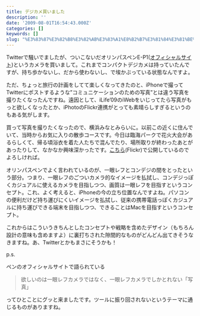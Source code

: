 ```yaml
---
title: デジカメ買いました
description: ''
date: '2009-08-01T16:54:43.000Z'
categories: []
keywords: []
slug: "%E3%83%87%E3%82%B8%E3%82%AB%E3%83%A1%E8%B2%B7%E3%81%84%E3%81%BE%E3%81%97%E3%81%9F"
---
```

Twitterで騒いでましたが、ついこないだオリンパスペンE-P1([オフィシャルサイト](http://olympus-imaging.jp/pen/))というカメラを買いまして。これまでコンパクトデジカメは持っていたんですが、持ち歩かないし、だから使わないし、で埃かぶっている状態なんですよ。

ただ、ちょっと旅行の計画をしてて楽しくなってきたのと、iPhoneで撮ってTwitterにポストするような”コミュニケーションのための写真”とは違う写真を撮りたくなったんですね。遠因として、iLife’09のiWebをいじってたら写真がもっと欲しくなったとか、iPhotoのFlickr連携がとっても素晴らしすぎるというのもある気がします。

買って写真を撮りたくなったので、横浜みなとみらいに。以前この近くに住んでいて、当時からお気に入りの散歩コースです。今日は臨海パークで花火大会があるらしくて、帰る頃浴衣を着た人たちで混んでたり、場所取りが終わったあとがあったりして、なかなか興味深かったです。[こちら](http://www.flickr.com/photos/beyondmywish/sets/72157621910662100/)(Flickr)で公開しているのでよろしければ。

オリンパスペンでよく言われているのが、一眼レフとコンデジの間をとったという部分。つまり、一眼レフのごついカメラ的なイメージを払拭し、コンデジっぽくカジュアルに使えるカメラを目指しつつ、画質は一眼レフを目指すというコンセプト。これ、よく考えると、iPhoneの今の立ち位置なんですよね。パソコンの便利だけど持ち運びにくいイメージを払拭し、従来の携帯電話っぽくカジュアルに持ち運びできる端末を目指しつつ、できることはMacを目指すというコンセプト。

これからはこういうきちんとしたコンセプトや戦略を含めたデザイン（もちろん設計の意味も含めますよ）に裏打ちされた隙間的なものがどんどん出てきそうなきますね。あ、Twitterとかもまさにそうかも！

p.s.

ペンのオフィシャルサイトで語られている

> 欲しいのは一眼レフカメラではなく、一眼レフカメラでしかとれない「写真」

ってひとことにグッと来ましたです。ツールに振り回されないというテーマに通じるものがありますね。